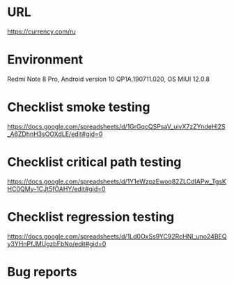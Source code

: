 # URL
https://currency.com/ru

# Environment
Redmi Note 8 Pro, Android version 10 QP1A.190711.020, OS MIUI 12.0.8

# Checklist smoke testing
https://docs.google.com/spreadsheets/d/1GrGqcQSPsaV_uivX7zZYndeHl2S_A6ZDhnH3sOOXdLE/edit#gid=0

# Checklist critical path testing
https://docs.google.com/spreadsheets/d/1Y1eWzpzEwoq82ZLCdIAPw_TgsKHC0QMy-1CJt5fOAHY/edit#gid=0

# Checklist regression testing
https://docs.google.com/spreadsheets/d/1Ld0OxSs9YC92RcHNl_uno24BEQy3YHnPfJMUgzbFbNo/edit#gid=0

# Bug reports


